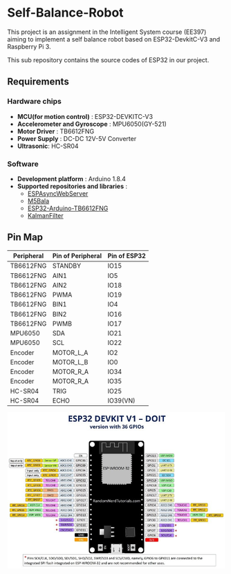 # Self-Balance-Robot

This project is an assignment in the Intelligent System course (EE397) aiming to implement a self balance robot based on ESP32-DevkitC-V3 and Raspberry Pi 3.

This sub repository contains the source codes of ESP32 in our project.

## Requirements

### Hardware chips

- __MCU(for motion control)__ : ESP32-DEVKITC-V3
- __Accelerometer and Gyroscope__ : MPU6050(GY-521)
- __Motor Driver__ : TB6612FNG
- __Power Supply__ : DC-DC 12V-5V Converter
- __Ultrasonic__: HC-SR04

### Software

- __Development platform__ : Arduino 1.8.4
- __Supported repositories and libraries__ :
    + [ESPAsyncWebServer](https://github.com/me-no-dev/ESPAsyncWebServer)
    + [M5Bala](https://github.com/m5stack/M5Bala)
    + [ESP32-Arduino-TB6612FNG](https://github.com/vincasmiliunas/ESP32-Arduino-TB6612FNG)
    + [KalmanFilter](https://github.com/TKJElectronics/KalmanFilter)

## Pin Map

| Peripheral | Pin of Peripheral  | Pin of ESP32 |
| ---------- | ------------------ | ------------ |
| TB6612FNG  | STANDBY            | IO15         |
| TB6612FNG  | AIN1               | IO5          |
| TB6612FNG  | AIN2               | IO18         |
| TB6612FNG  | PWMA               | IO19         |
| TB6612FNG  | BIN1               | IO4          |
| TB6612FNG  | BIN2               | IO16         |
| TB6612FNG  | PWMB               | IO17         |
| MPU6050    | SDA                | IO21         |
| MPU6050    | SCL                | IO22         |
| Encoder    | MOTOR_L_A          | IO2          |
| Encoder    | MOTOR_L_B          | IO0          |
| Encoder    | MOTOR_R_A          | IO34         |
| Encoder    | MOTOR_R_A          | IO35         |
| HC-SR04    | TRIG               | IO25         |
| HC-SR04    | ECHO               | IO39(VN)     |

![image](https://github.com/gyfastas/EE397/raw/master/MCU%20(ESP32)/images/ESP32-DEVKIT-V2-Board-Pinout-36-GPIOs.jpg)